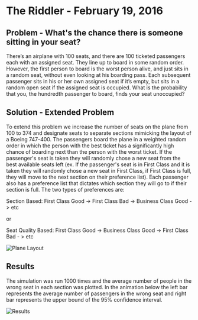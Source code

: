 # The Riddler - February 19, 2016
## Problem - What's the chance there is someone sitting in your seat?
There’s an airplane with 100 seats, and there are 100 ticketed passengers each with an assigned seat. They line up to
board in some random order. However, the first person to board is the worst person alive, and just sits in a random
seat, without even looking at his boarding pass. Each subsequent passenger sits in his or her own assigned seat if it’s
empty, but sits in a random open seat if the assigned seat is occupied. What is the probability that you, the hundredth
passenger to board, finds your seat unoccupied?

## Solution - Extended Problem
To extend this problem we increase the number of seats on the plane from 100 to 374 and designate seats to separate
sections mimicking the layout of a Boeing 747-400.
The passengers board the plane in a weighted random order in which the person with the best ticket has a significantly
high chance of boarding next than the person with the worst ticket. If the passenger's seat is taken they will
randomly chose a new seat from the best available seats left (ex. If the passenger's seat is in First Class and it is
taken they will randomly chose a new seat in First Class, if First Class is full, they will move to the next section on
their preference list). Each passenger also has a preference list that dictates which section they will go to if their
section is full.
The two types of preferences are:


Section Based: First Class Good -> First Class Bad -> Business Class Good -> etc


or


Seat Quality Based: First Class Good -> Business Class Good  -> First Class Bad - > etc



![Plane Layout](https://github.com/rd11490/The-Riddler-Traffic/blob/master/Feb_19_16/Plane_Image.jpg)


## Results
The simulation was run 1000 times and the average number of people in the wrong seat in each section was plotted. In the
animation below the left bar represents the average number of passengers in the wrong seat and right bar represents the
upper bound of the 95% confidence interval.


![Results](https://github.com/rd11490/The-Riddler/blob/master/Feb_19_16/result.gif)